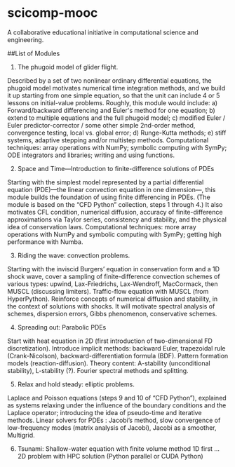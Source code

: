 scicomp-mooc
============

A collaborative educational initiative in computational science and engineering.

##List of Modules

 1. The phugoid model of glider flight.

Described by a set of two nonlinear ordinary differential equations, the phugoid model motivates numerical time integration methods, and we build it up starting from one simple equation, so that the unit can include 4 or 5 lessons  on initial-value problems. Roughly, this module would include: a) Forward/backward differencing and Euler's method for one equation; b) extend to multiple equations and the full phugoid model; c) modified Euler / Euler predictor-corrector / some other simple 2nd-order method, convergence testing, local vs. global error; d) Runge-Kutta methods; e) stiff systems, adaptive stepping and/or multistep methods.
Computational techniques: array operations with NumPy; symbolic computing with SymPy; ODE integrators and libraries; writing and using functions.

2. Space and Time—Introduction to finite-difference solutions of PDEs

Starting with the simplest model represented by a partial differential equation (PDE)—the linear convection equation in one dimension—, this module builds the foundation of using finite differencing in PDEs. (The module is based on the “CFD Python” collection, steps 1 through 4.)  It also motivates CFL condition, numerical diffusion, accuracy of finite-difference approximations via Taylor series, consistency and stability, and the physical idea of conservation laws.
Computational techniques: more array operations with NumPy and symbolic computing with SymPy; getting high performance with Numba.

3. Riding the wave: convection problems.

Starting with the inviscid Burgers’ equation in conservation form and a 1D shock wave, cover a sampling of finite-difference convection schemes of various types: upwind, Lax-Friedrichs, Lax-Wendroff, MacCormack, then MUSCL (discussing limiters). Traffic-flow equation with MUSCL (from HyperPython). Reinforce concepts of numerical diffusion and stability, in the context of solutions with shocks.  It will motivate spectral analysis of schemes, dispersion errors, Gibbs phenomenon, conservative schemes.

4. Spreading out: Parabolic PDEs 

Start with heat equation in 2D (first introduction of two-dimensional FD discretization). Introduce implicit methods: backward Euler, trapezoidal rule (Crank-Nicolson), backward-differentiation formula (BDF). Pattern formation models (reaction-diffusion). Theory content: A-stability (unconditional stability), L-stability (?). Fourier spectral methods and splitting.

5. Relax and hold steady: elliptic problems.

Laplace and Poisson equations (steps 9 and 10 of “CFD Python”), explained as systems relaxing under the influence of the boundary conditions and the Laplace operator; introducing the idea of pseudo-time and iterative methods. Linear solvers for PDEs : Jacobi’s method, slow convergence of low-frequency modes (matrix analysis of Jacobi), Jacobi as a smoother, Multigrid.

6. Tsunami: Shallow-water equation with finite volume method
1D first … 2D problem with HPC solution (Python parallel or CUDA Python)
